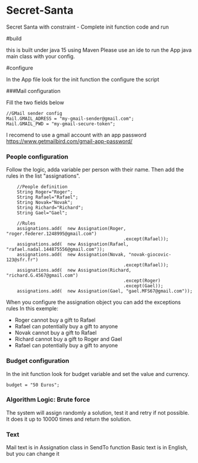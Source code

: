 # Secret-Santa
Secret Santa with constraint - Complete init function code and run

#build

this is built under java 15 using Maven
Please use an ide to run the App java main class with your config.

#configure

In the App file look for the init function the configure the script

###Mail configuration

Fill the two fields below
```
//GMail sender config
Mail.GMAIL_ADRESS = "my-gmail-sender@gmail.com";
Mail.GMAIL_PWD = "my-gmail-secure-token";
```
I recomend to use a gmail account with an app password
https://www.getmailbird.com/gmail-app-password/


### People configuration

Follow the logic, adda variable per person with their name.
Then add the rules in the list "assignations".

````
    //People definition
    String Roger="Roger";
    String Rafael="Rafael";
    String Novak="Novak";
    String Richard="Richard";
    String Gael="Gael";
    	
    //Rules
    assignations.add(  new Assignation(Roger, "roger.federer.1248995@gmail.com")
                                            .except(Rafael));
    assignations.add(  new Assignation(Rafael, "rafael.nadal.144875556@gmail.com"));
    assignations.add(  new Assignation(Novak, "novak-giocovic-123@sfr.fr")
                                            .except(Rafael));
    assignations.add(  new Assignation(Richard, "richard.G.4567@gmail.com")
                                            .except(Roger)
                                            .except(Gael));
    assignations.add(  new Assignation(Gael, "gael.MFS67@gmail.com"));

````

When you configure the assignation object you can add the exceptions rules
In this exemple:
- Roger cannot buy a gift to Rafael
- Rafael can potentially buy a gift to anyone
- Novak cannot buy a gift to Rafael
- Richard cannot buy a gift to Roger and Gael
- Rafael can potentially buy a gift to anyone


### Budget configuration
In the init function look for budget variable
and set the value and currency.
````
budget = "50 Euros";
````


### Algorithm Logic: Brute force
The system will assign randomly a solution, test it and retry if not possible.
It does it up to 10000 times and return the solution.


### Text
Mail text is in Assignation class in SendTo function
Basic text is in English, but you can change it